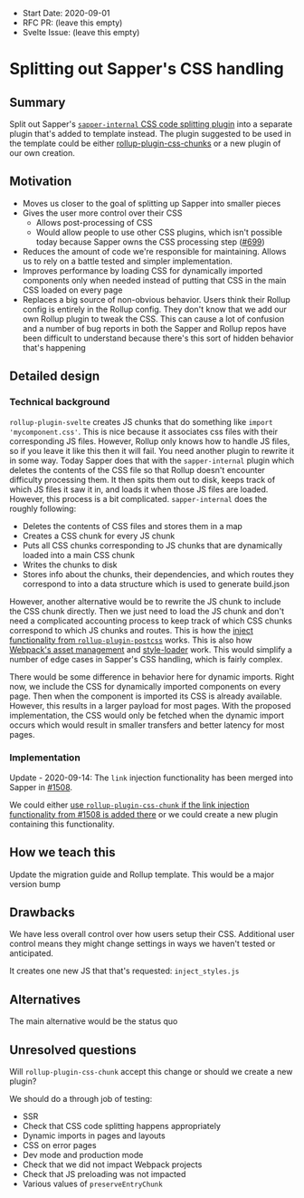 - Start Date: 2020-09-01
- RFC PR: (leave this empty)
- Svelte Issue: (leave this empty)

# Splitting out Sapper's CSS handling

## Summary

Split out Sapper's [`sapper-internal` CSS code splitting plugin](https://github.com/sveltejs/sapper/blob/b6faa5a83301b3a7b34316248542f8d132f11f00/src/core/create_compilers/RollupCompiler.ts#L79) into a separate plugin that's added to template instead. The plugin suggested to be used in the template could be either [rollup-plugin-css-chunks](https://github.com/domingues/rollup-plugin-css-chunks) or a new plugin of our own creation.

## Motivation

* Moves us closer to the goal of splitting up Sapper into smaller pieces
* Gives the user more control over their CSS
	* Allows post-processing of CSS
    * Would allow people to use other CSS plugins, which isn't possible today because Sapper owns the CSS processing step ([#699](https://github.com/sveltejs/sapper/issues/699))
* Reduces the amount of code we're responsible for maintaining. Allows us to rely on a battle tested and simpler implementation.
* Improves performance by loading CSS for dynamically imported components only when needed instead of putting that CSS in the main CSS loaded on every page
* Replaces a big source of non-obvious behavior. Users think their Rollup config is entirely in the Rollup config. They don't know that we add our own Rollup plugin to tweak the CSS. This can cause a lot of confusion and a number of bug reports in both the Sapper and Rollup repos have been difficult to understand because there's this sort of hidden behavior that's happening

## Detailed design

### Technical background

`rollup-plugin-svelte` creates JS chunks that do something like `import 'mycomponent.css'`. This is nice because it associates css files with their corresponding JS files. However, Rollup only knows how to handle JS files, so if you leave it like this then it will fail. You need another plugin to rewrite it in some way. Today Sapper does that with the `sapper-internal` plugin which deletes the contents of the CSS file so that Rollup doesn't encounter difficulty processing them. It then spits them out to disk, keeps track of which JS files it saw it in, and loads it when those JS files are loaded. However, this process is a bit complicated. `sapper-internal` does the roughly following:
* Deletes the contents of CSS files and stores them in a map
* Creates a CSS chunk for every JS chunk
* Puts all CSS chunks corresponding to JS chunks that are dynamically loaded into a main CSS chunk
* Writes the chunks to disk
* Stores info about the chunks, their dependencies, and which routes they correspond to into a data structure which is used to generate build.json

However, another alternative would be to rewrite the JS chunk to include the CSS chunk directly. Then we just need to load the JS chunk and don't need a complicated accounting process to keep track of which CSS chunks correspond to which JS chunks and routes. This is how the [inject functionality from `rollup-plugin-postcss`](https://github.com/egoist/rollup-plugin-postcss#inject) works. This is also how [Webpack's asset management](https://webpack.js.org/guides/asset-management/) and [style-loader](https://webpack.js.org/loaders/style-loader/) work. This would simplify a number of edge cases in Sapper's CSS handling, which is fairly complex.

There would be some difference in behavior here for dynamic imports. Right now, we include the CSS for dynamically imported components on every page. Then when the component is imported its CSS is already available. However, this results in a larger payload for most pages. With the proposed implementation, the CSS would only be fetched when the dynamic import occurs which would result in smaller transfers and better latency for most pages.

### Implementation

Update - 2020-09-14: The `link` injection functionality has been merged into Sapper in [#1508](https://github.com/sveltejs/sapper/pull/1508).

We could either [use `rollup-plugin-css-chunk` if the link injection functionality from #1508 is added there](https://github.com/domingues/rollup-plugin-css-chunks/issues/4) or we could create a new plugin containing this functionality.

## How we teach this

Update the migration guide and Rollup template. This would be a major version bump

## Drawbacks

We have less overall control over how users setup their CSS. Additional user control means they might change settings in ways we haven't tested or anticipated.

It creates one new JS that that's requested: `inject_styles.js`

## Alternatives

The main alternative would be the status quo

## Unresolved questions

Will `rollup-plugin-css-chunk` accept this change or should we create a new plugin?

We should do a through job of testing:
* SSR
* Check that CSS code splitting happens appropriately
* Dynamic imports in pages and layouts
* CSS on error pages
* Dev mode and production mode
* Check that we did not impact Webpack projects
* Check that JS preloading was not impacted
* Various values of `preserveEntryChunk`
